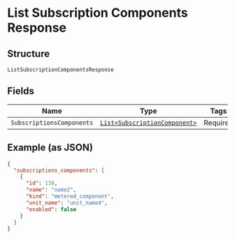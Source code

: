 
# List Subscription Components Response

## Structure

`ListSubscriptionComponentsResponse`

## Fields

| Name | Type | Tags | Description |
|  --- | --- | --- | --- |
| `SubscriptionsComponents` | [`List<SubscriptionComponent>`](../../doc/models/subscription-component.md) | Required | - |

## Example (as JSON)

```json
{
  "subscriptions_components": [
    {
      "id": 138,
      "name": "name2",
      "kind": "metered_component",
      "unit_name": "unit_name4",
      "enabled": false
    }
  ]
}
```

